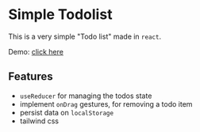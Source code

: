 # Simple Todolist

This is a very simple "Todo list" made in `react`.

Demo: [click here](https://react-simple-todolist-one.vercel.app/)

## Features

- `useReducer` for managing the todos state
- implement `onDrag` gestures, for removing a todo item
- persist data on `localStorage`
- tailwind css
